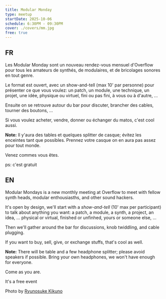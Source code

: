 ```yaml
---
title: Modular Monday
type: meetup
startDate: 2025-10-06
schedule: 6:30PM - 09:30PM
cover: ./covers/mm.jpg
free: true
---
```


## FR

Les Modular Monday sont un nouveau rendez-vous mensuel d'Overflow pour tous les amateurs de synthés, de modulaires, et de bricolages sonores en tout genre.

Le format est ouvert, avec un show-and-tell (max 10' par personne) pour présenter ce que vous voulez: un patch, un module, une technique, un projet, une idée, physique ou virtuel, fini ou pas fini, à vous ou à d'autre, ...

Ensuite on se retrouve autour du bar pour discuter, brancher des cables, tourner des boutons, ...

Si vous voulez acheter, vendre, donner ou échanger du matos, c'est cool aussi.

**Note:** Il y'aura des tables et quelques splitter de casque; évitez les enceintes tant que possibles. Prennez votre casque on en aura pas assez pour tout monde.

Venez commes vous êtes.

ps: c'est gratuit

## EN

Modular Mondays is a new monthly meeting at Overflow to meet with fellow synth heads, modular enthousiasths, and other sound hackers.

It's open by design, we'll start with a _show-and-tell_ (10' max per participant) to talk about anything you want: a patch, a module, a synth, a project, an idea, ... physical or virtual, finished or unfinhed, yours or someone else, ...

Then we'll gather around the bar for discussions, knob twiddling, and cable plugging.

If you want to buy, sell, give, or exchange stuffs, that's cool as well.

**Note:** There will be table and a few headphone splitter; please avoid speakers if possible. Bring your own headphones, we won't have enough for everyone.

Come as you are.

It's a free event

Photo by <a href="https://unsplash.com/@ryunosuke_kikuno">Ryunosuke Kikuno</a>